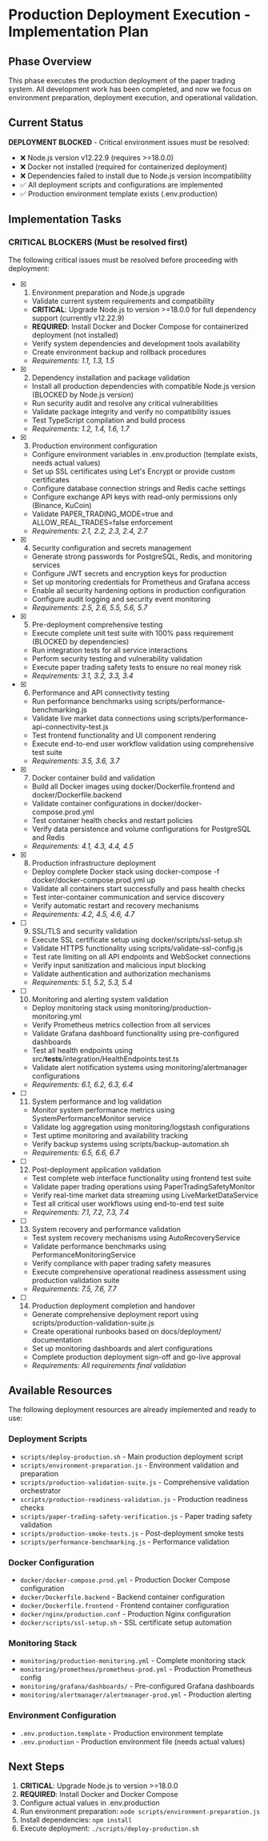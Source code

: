 # Production Deployment Execution - Implementation Plan

## Phase Overview
This phase executes the production deployment of the paper trading system. All development work has been completed, and now we focus on environment preparation, deployment execution, and operational validation.

## Current Status
**DEPLOYMENT BLOCKED** - Critical environment issues must be resolved:
- ❌ Node.js version v12.22.9 (requires >=18.0.0)
- ❌ Docker not installed (required for containerized deployment)
- ❌ Dependencies failed to install due to Node.js version incompatibility
- ✅ All deployment scripts and configurations are implemented
- ✅ Production environment template exists (.env.production)

## Implementation Tasks

### CRITICAL BLOCKERS (Must be resolved first)
The following critical issues must be resolved before proceeding with deployment:

- [x] 1. Environment preparation and Node.js upgrade
  - Validate current system requirements and compatibility
  - **CRITICAL**: Upgrade Node.js to version >=18.0.0 for full dependency support (currently v12.22.9)
  - **REQUIRED**: Install Docker and Docker Compose for containerized deployment (not installed)
  - Verify system dependencies and development tools availability
  - Create environment backup and rollback procedures
  - _Requirements: 1.1, 1.3, 1.5_

- [x] 2. Dependency installation and package validation
  - Install all production dependencies with compatible Node.js version (BLOCKED by Node.js version)
  - Run security audit and resolve any critical vulnerabilities
  - Validate package integrity and verify no compatibility issues
  - Test TypeScript compilation and build process
  - _Requirements: 1.2, 1.4, 1.6, 1.7_

- [x] 3. Production environment configuration
  - Configure environment variables in .env.production (template exists, needs actual values)
  - Set up SSL certificates using Let's Encrypt or provide custom certificates
  - Configure database connection strings and Redis cache settings
  - Configure exchange API keys with read-only permissions only (Binance, KuCoin)
  - Validate PAPER_TRADING_MODE=true and ALLOW_REAL_TRADES=false enforcement
  - _Requirements: 2.1, 2.2, 2.3, 2.4, 2.7_

- [x] 4. Security configuration and secrets management
  - Generate strong passwords for PostgreSQL, Redis, and monitoring services
  - Configure JWT secrets and encryption keys for production
  - Set up monitoring credentials for Prometheus and Grafana access
  - Enable all security hardening options in production configuration
  - Configure audit logging and security event monitoring
  - _Requirements: 2.5, 2.6, 5.5, 5.6, 5.7_

- [x] 5. Pre-deployment comprehensive testing
  - Execute complete unit test suite with 100% pass requirement (BLOCKED by dependencies)
  - Run integration tests for all service interactions
  - Perform security testing and vulnerability validation
  - Execute paper trading safety tests to ensure no real money risk
  - _Requirements: 3.1, 3.2, 3.3, 3.4_

- [x] 6. Performance and API connectivity testing
  - Run performance benchmarks using scripts/performance-benchmarking.js
  - Validate live market data connections using scripts/performance-api-connectivity-test.js
  - Test frontend functionality and UI component rendering
  - Execute end-to-end user workflow validation using comprehensive test suite
  - _Requirements: 3.5, 3.6, 3.7_

- [x] 7. Docker container build and validation
  - Build all Docker images using docker/Dockerfile.frontend and docker/Dockerfile.backend
  - Validate container configurations in docker/docker-compose.prod.yml
  - Test container health checks and restart policies
  - Verify data persistence and volume configurations for PostgreSQL and Redis
  - _Requirements: 4.1, 4.3, 4.4, 4.5_

- [x] 8. Production infrastructure deployment
  - Deploy complete Docker stack using docker-compose -f docker/docker-compose.prod.yml up
  - Validate all containers start successfully and pass health checks
  - Test inter-container communication and service discovery
  - Verify automatic restart and recovery mechanisms
  - _Requirements: 4.2, 4.5, 4.6, 4.7_

- [ ] 9. SSL/TLS and security validation
  - Execute SSL certificate setup using docker/scripts/ssl-setup.sh
  - Validate HTTPS functionality using scripts/validate-ssl-config.js
  - Test rate limiting on all API endpoints and WebSocket connections
  - Verify input sanitization and malicious input blocking
  - Validate authentication and authorization mechanisms
  - _Requirements: 5.1, 5.2, 5.3, 5.4_

- [ ] 10. Monitoring and alerting system validation
  - Deploy monitoring stack using monitoring/production-monitoring.yml
  - Verify Prometheus metrics collection from all services
  - Validate Grafana dashboard functionality using pre-configured dashboards
  - Test all health endpoints using src/__tests__/integration/HealthEndpoints.test.ts
  - Validate alert notification systems using monitoring/alertmanager configurations
  - _Requirements: 6.1, 6.2, 6.3, 6.4_

- [ ] 11. System performance and log validation
  - Monitor system performance metrics using SystemPerformanceMonitor service
  - Validate log aggregation using monitoring/logstash configurations
  - Test uptime monitoring and availability tracking
  - Verify backup systems using scripts/backup-automation.sh
  - _Requirements: 6.5, 6.6, 6.7_

- [ ] 12. Post-deployment application validation
  - Test complete web interface functionality using frontend test suite
  - Validate paper trading operations using PaperTradingSafetyMonitor
  - Verify real-time market data streaming using LiveMarketDataService
  - Test all critical user workflows using end-to-end test suite
  - _Requirements: 7.1, 7.2, 7.3, 7.4_

- [ ] 13. System recovery and performance validation
  - Test system recovery mechanisms using AutoRecoveryService
  - Validate performance benchmarks using PerformanceMonitoringService
  - Verify compliance with paper trading safety measures
  - Execute comprehensive operational readiness assessment using production validation suite
  - _Requirements: 7.5, 7.6, 7.7_

- [ ] 14. Production deployment completion and handover
  - Generate comprehensive deployment report using scripts/production-validation-suite.js
  - Create operational runbooks based on docs/deployment/ documentation
  - Set up monitoring dashboards and alert configurations
  - Complete production deployment sign-off and go-live approval
  - _Requirements: All requirements final validation_

## Available Resources
The following deployment resources are already implemented and ready to use:

### Deployment Scripts
- `scripts/deploy-production.sh` - Main production deployment script
- `scripts/environment-preparation.js` - Environment validation and preparation
- `scripts/production-validation-suite.js` - Comprehensive validation orchestrator
- `scripts/production-readiness-validation.js` - Production readiness checks
- `scripts/paper-trading-safety-verification.js` - Paper trading safety validation
- `scripts/production-smoke-tests.js` - Post-deployment smoke tests
- `scripts/performance-benchmarking.js` - Performance validation

### Docker Configuration
- `docker/docker-compose.prod.yml` - Production Docker Compose configuration
- `docker/Dockerfile.backend` - Backend container configuration
- `docker/Dockerfile.frontend` - Frontend container configuration
- `docker/nginx/production.conf` - Production Nginx configuration
- `docker/scripts/ssl-setup.sh` - SSL certificate setup automation

### Monitoring Stack
- `monitoring/production-monitoring.yml` - Complete monitoring stack
- `monitoring/prometheus/prometheus-prod.yml` - Production Prometheus config
- `monitoring/grafana/dashboards/` - Pre-configured Grafana dashboards
- `monitoring/alertmanager/alertmanager-prod.yml` - Production alerting

### Environment Configuration
- `.env.production.template` - Production environment template
- `.env.production` - Production environment file (needs actual values)

## Next Steps
1. **CRITICAL**: Upgrade Node.js to version >=18.0.0
2. **REQUIRED**: Install Docker and Docker Compose
3. Configure actual values in .env.production
4. Run environment preparation: `node scripts/environment-preparation.js`
5. Install dependencies: `npm install`
6. Execute deployment: `./scripts/deploy-production.sh`